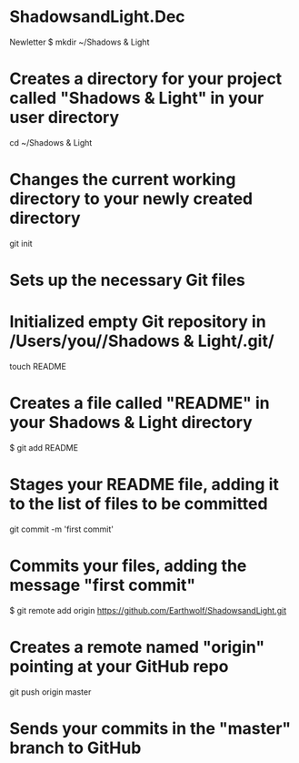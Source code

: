 ShadowsandLight.Dec
===================

Newletter
$ mkdir ~/Shadows & Light
# Creates a directory for your project called "Shadows & Light" in your user directory


cd ~/Shadows & Light
# Changes the current working directory to your newly created directory


git init
# Sets up the necessary Git files

# Initialized empty Git repository in /Users/you//Shadows & Light/.git/

touch README
# Creates a file called "README" in your Shadows & Light directory
$ git add README
# Stages your README file, adding it to the list of files to be committed


git commit -m 'first commit'
# Commits your files, adding the message "first commit"
$ git remote add origin https://github.com/Earthwolf/ShadowsandLight.git
# Creates a remote named "origin" pointing at your GitHub repo


git push origin master
# Sends your commits in the "master" branch to GitHub

